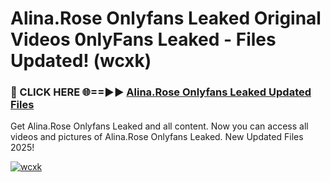 # Alina.Rose Onlyfans Leaked Original Videos 0nlyFans Leaked - Files Updated! (wcxk)

<h3>🔴 CLICK HERE 🌐==►► <a href="https://tinyurl.com/x26r9saj" rel="nofollow">Alina.Rose Onlyfans Leaked Updated Files</a></h3>

Get Alina.Rose Onlyfans Leaked and all content. Now you can access all videos and pictures of Alina.Rose Onlyfans Leaked. New Updated Files 2025!

[![wcxk](https://i.imgur.com/LkgZPqh.gif)](https://tinyurl.com/x26r9saj)
